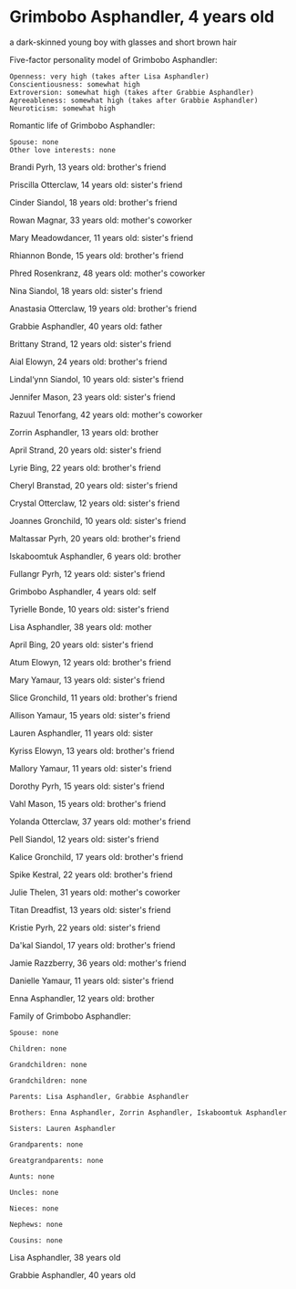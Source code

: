 # Grimbobo Asphandler, 4 years old
a dark-skinned young boy with glasses and short brown hair

Five-factor personality model of Grimbobo Asphandler:

	Openness: very high (takes after Lisa Asphandler)
	Conscientiousness: somewhat high
	Extroversion: somewhat high (takes after Grabbie Asphandler)
	Agreeableness: somewhat high (takes after Grabbie Asphandler)
	Neuroticism: somewhat high


Romantic life of Grimbobo Asphandler:

	Spouse: none
	Other love interests: none

Brandi Pyrh, 13 years old: brother's friend

Priscilla Otterclaw, 14 years old: sister's friend

Cinder Siandol, 18 years old: brother's friend

Rowan Magnar, 33 years old: mother's coworker

Mary Meadowdancer, 11 years old: sister's friend

Rhiannon Bonde, 15 years old: brother's friend

Phred Rosenkranz, 48 years old: mother's coworker

Nina Siandol, 18 years old: sister's friend

Anastasia Otterclaw, 19 years old: brother's friend

Grabbie Asphandler, 40 years old: father

Brittany Strand, 12 years old: sister's friend

Aial Elowyn, 24 years old: brother's friend

Lindal‘ynn Siandol, 10 years old: sister's friend

Jennifer Mason, 23 years old: sister's friend

Razuul Tenorfang, 42 years old: mother's coworker

Zorrin Asphandler, 13 years old: brother

April Strand, 20 years old: sister's friend

Lyrie Bing, 22 years old: brother's friend

Cheryl Branstad, 20 years old: sister's friend

Crystal Otterclaw, 12 years old: sister's friend

Joannes Gronchild, 10 years old: sister's friend

Maltassar Pyrh, 20 years old: brother's friend

Iskaboomtuk Asphandler, 6 years old: brother

Fullangr Pyrh, 12 years old: sister's friend

Grimbobo Asphandler, 4 years old: self

Tyrielle Bonde, 10 years old: sister's friend

Lisa Asphandler, 38 years old: mother

April Bing, 20 years old: sister's friend

Atum Elowyn, 12 years old: brother's friend

Mary Yamaur, 13 years old: sister's friend

Slice Gronchild, 11 years old: brother's friend

Allison Yamaur, 15 years old: sister's friend

Lauren Asphandler, 11 years old: sister

Kyriss Elowyn, 13 years old: brother's friend

Mallory Yamaur, 11 years old: sister's friend

Dorothy Pyrh, 15 years old: sister's friend

Vahl Mason, 15 years old: brother's friend

Yolanda Otterclaw, 37 years old: mother's friend

Pell Siandol, 12 years old: sister's friend

Kalice Gronchild, 17 years old: brother's friend

Spike Kestral, 22 years old: brother's friend

Julie Thelen, 31 years old: mother's coworker

Titan Dreadfist, 13 years old: sister's friend

Kristie Pyrh, 22 years old: sister's friend

Da'kal Siandol, 17 years old: brother's friend

Jamie Razzberry, 36 years old: mother's friend

Danielle Yamaur, 11 years old: sister's friend

Enna Asphandler, 12 years old: brother


Family of Grimbobo Asphandler:

	Spouse: none

	Children: none

	Grandchildren: none

	Grandchildren: none

	Parents: Lisa Asphandler, Grabbie Asphandler

	Brothers: Enna Asphandler, Zorrin Asphandler, Iskaboomtuk Asphandler

	Sisters: Lauren Asphandler

	Grandparents: none

	Greatgrandparents: none

	Aunts: none

	Uncles: none

	Nieces: none

	Nephews: none

	Cousins: none

Lisa Asphandler, 38 years old

Grabbie Asphandler, 40 years old

